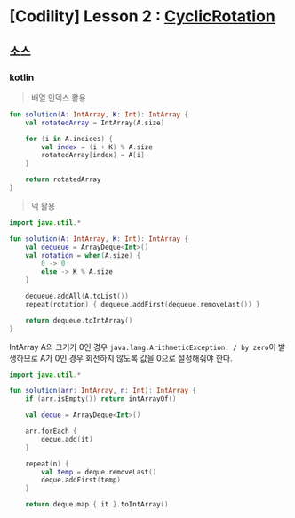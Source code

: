 # [Codility] Lesson 2 : [CyclicRotation](https://app.codility.com/programmers/lessons/2-arrays/cyclic_rotation/)

## 소스

### kotlin

> 배열 인덱스 활용

```kotlin
fun solution(A: IntArray, K: Int): IntArray {
    val rotatedArray = IntArray(A.size)

    for (i in A.indices) {
        val index = (i + K) % A.size
        rotatedArray[index] = A[i]
    }

    return rotatedArray
}
```

> 덱 활용

```kotlin
import java.util.*

fun solution(A: IntArray, K: Int): IntArray {
    val dequeue = ArrayDeque<Int>()
    val rotation = when(A.size) {
        0 -> 0
        else -> K % A.size
    }

    dequeue.addAll(A.toList())
    repeat(rotation) { dequeue.addFirst(dequeue.removeLast()) }

    return dequeue.toIntArray()
}
```

IntArray A의 크기가 0인 경우 `java.lang.ArithmeticException: / by zero`이 발생하므로 A가 0인 경우 회전하지 않도록 값을 0으로 설정해줘야 한다.

```kotlin
import java.util.*

fun solution(arr: IntArray, n: Int): IntArray {
    if (arr.isEmpty()) return intArrayOf()

    val deque = ArrayDeque<Int>()

    arr.forEach {
        deque.add(it)
    }

    repeat(n) {
        val temp = deque.removeLast()
        deque.addFirst(temp)
    }

    return deque.map { it }.toIntArray()
```